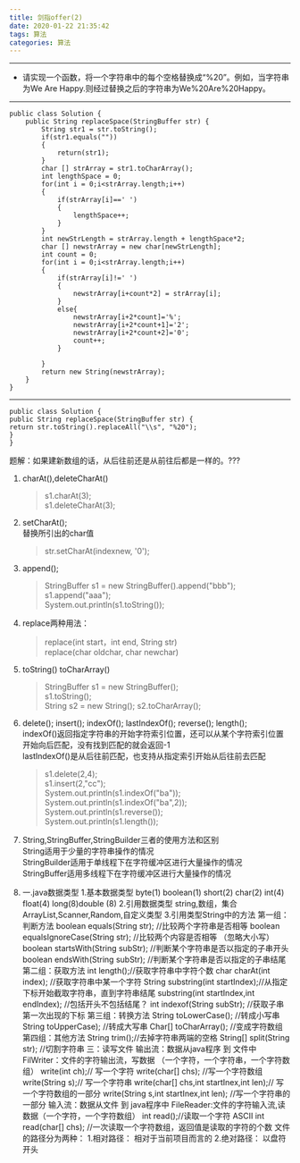 ```yaml
---
title: 剑指offer(2)
date: 2020-01-22 21:35:42
tags: 算法
categories: 算法
---
```

---------
* 请实现一个函数，将一个字符串中的每个空格替换成“%20”。例如，当字符串为We Are Happy.则经过替换之后的字符串为We%20Are%20Happy。  
---------
<!-- more -->
```
public class Solution {
    public String replaceSpace(StringBuffer str) {
    	String str1 = str.toString();
        if(str1.equals(""))
        {
            return(str1);
        }
        char [] strArray = str1.toCharArray();
        int lengthSpace = 0;
        for(int i = 0;i<strArray.length;i++)
        {
            if(strArray[i]==' ')
            {
                lengthSpace++;
            }
        }
        int newStrLength = strArray.length + lengthSpace*2;
        char [] newstrArray = new char[newStrLength];
        int count = 0;
        for(int i = 0;i<strArray.length;i++)
        {
            if(strArray[i]!=' ')
            {
                newstrArray[i+count*2] = strArray[i];
            }
            else{
                newstrArray[i+2*count]='%';
                newstrArray[i+2*count+1]='2';
                newstrArray[i+2*count+2]='0';
                count++;
            }
                
        }
        return new String(newstrArray);
    }
}
```
-----
```
public class Solution {
public String replaceSpace(StringBuffer str) {
return str.toString().replaceAll("\\s", "%20");
}
}
```
题解：如果建新数组的话，从后往前还是从前往后都是一样的。???
1. charAt(),deleteCharAt()   
   >s1.charAt(3);  
    s1.deleteCharAt(3); 
2. setCharAt();   
   替换所引出的char值
   >str.setCharAt(indexnew, '0');
3. append();  
   >StringBuffer s1 = new StringBuffer().append("bbb");  
    s1.append("aaa");  
    System.out.println(s1.toString());
4. replace两种用法：  
   >replace(int start，int end, String str)  
   replace(char oldchar, char newchar)
5. toString()  toCharArray()  
   >StringBuffer s1 = new StringBuffer();  
   s1.toString();  
   String s2 = new String();
   s2.toCharArray();
6. delete(); insert(); indexOf(); lastIndexOf(); reverse(); length();    
indexOf()返回指定字符串的开始字符索引位置，还可以从某个字符索引位置开始向后匹配，没有找到匹配的就会返回-1    
lastIndexOf()是从后往前匹配，也支持从指定索引开始从后往前去匹配
   >s1.delete(2,4);  
   s1.insert(2,"cc");  
   System.out.println(s1.indexOf("ba"));  
   System.out.println(s1.indexOf("ba",2));  
   System.out.println(s1.reverse());  
   System.out.println(s1.length());
5. String,StringBuffer,StringBuilder三者的使用方法和区别  
String适用于少量的字符串操作的情况  
StringBuilder适用于单线程下在字符缓冲区进行大量操作的情况  
StringBuffer适用多线程下在字符缓冲区进行大量操作的情况
   





6. 一.java数据类型
 1.基本数据类型
 byte(1) boolean(1) short(2) char(2) int(4) float(4) long(8)double (8)
 2.引用数据类型
 string,数组，集合ArrayList,Scanner,Random,自定义类型
 3.引用类型String中的方法
 第一组：判断方法
   boolean equals(String str);  //比较两个字符串是否相等
   boolean equalsIgnoreCase(String str);  //比较两个内容是否相等 （忽略大小写）
   boolean startsWith(String subStr); //判断某个字符串是否以指定的子串开头
   boolean endsWith(String subStr); //判断某个字符串是否以指定的子串结尾
 第二组：获取方法
   int length();//获取字符串中字符个数
   char charAt(int index); //获取字符串中某一个字符
   String substring(int startIndex);//从指定下标开始截取字符串，直到字符串结尾
   substring(int startIndex,int endIndex); //包括开头不包括结尾？
   int indexof(String subStr); //获取子串第一次出现的下标
 第三组：转换方法
   String toLowerCase(); //转成小写串
   String toUpperCase);  //转成大写串
   Char[] toCharArray(); //变成字符数组
 第四组：其他方法
   String trim();//去掉字符串两端的空格
   String[] split(String str); //切割字符串
  三：读写文件
  输出流：数据从java程序 到  文件中
  FilWriter：文件的字符输出流，写数据  （一个字符，一个字符串，一个字符数组）
     write(int ch);// 写一个字符
     write(char[] chs); //写一个字符数组
     write(String s);// 写一个字符串
     write(char[] chs,int startInex,int len);// 写一个字符数组的一部分
     write(String s,int startInex,int len); //写一个字符串的一部分
  输入流：数据从文件  到  java程序中
  FileReader:文件的字符输入流,读数据（一个字符，一个字符数组）
  	int read();//读取一个字符  ASCII
  	int read(char[] chs); //一次读取一个字符数组，返回值是读取的字符的个数
  文件的路径分为两种：
  1.相对路径：
          相对于当前项目而言的
  2.绝对路径：
          以盘符开头

